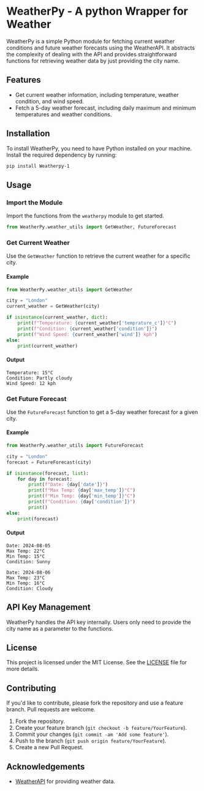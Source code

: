 # WeatherPy - A python Wrapper for Weather 

WeatherPy is a simple Python module for fetching current weather conditions and future weather forecasts using the WeatherAPI. It abstracts the complexity of dealing with the API and provides straightforward functions for retrieving weather data by just providing the city name.

## Features

- Get current weather information, including temperature, weather condition, and wind speed.
- Fetch a 5-day weather forecast, including daily maximum and minimum temperatures and weather conditions.

## Installation

To install WeatherPy, you need to have Python installed on your machine. Install the required dependency by running:

```bash
pip install Weatherpy-1
```

## Usage

### Import the Module

Import the functions from the `weatherpy` module to get started.

```python
from WeatherPy.weather_utils import GetWeather, FutureForecast
```

### Get Current Weather

Use the `GetWeather` function to retrieve the current weather for a specific city.

#### Example

```python
from WeatherPy.weather_utils import GetWeather

city = "London"
current_weather = GetWeather(city)

if isinstance(current_weather, dict):
    print(f"Temperature: {current_weather['temprature_c']}°C")
    print(f"Condition: {current_weather['condition']}")
    print(f"Wind Speed: {current_weather['wind']} kph")
else:
    print(current_weather)
```

#### Output

```
Temperature: 15°C
Condition: Partly cloudy
Wind Speed: 12 kph
```

### Get Future Forecast

Use the `FutureForecast` function to get a 5-day weather forecast for a given city.

#### Example

```python
from WeatherPy.weather_utils import FutureForecast

city = "London"
forecast = FutureForecast(city)

if isinstance(forecast, list):
    for day in forecast:
        print(f"Date: {day['date']}")
        print(f"Max Temp: {day['max_temp']}°C")
        print(f"Min Temp: {day['min_temp']}°C")
        print(f"Condition: {day['condition']}")
        print()
else:
    print(forecast)
```

#### Output

```
Date: 2024-08-05
Max Temp: 22°C
Min Temp: 15°C
Condition: Sunny

Date: 2024-08-06
Max Temp: 23°C
Min Temp: 16°C
Condition: Cloudy
```

## API Key Management

WeatherPy handles the API key internally. Users only need to provide the city name as a parameter to the functions.

## License

This project is licensed under the MIT License. See the [LICENSE](LICENSE) file for more details.

## Contributing

If you'd like to contribute, please fork the repository and use a feature branch. Pull requests are welcome.

1. Fork the repository.
2. Create your feature branch (`git checkout -b feature/YourFeature`).
3. Commit your changes (`git commit -am 'Add some feature'`).
4. Push to the branch (`git push origin feature/YourFeature`).
5. Create a new Pull Request.

## Acknowledgements

- [WeatherAPI](https://www.weatherapi.com/) for providing weather data.

